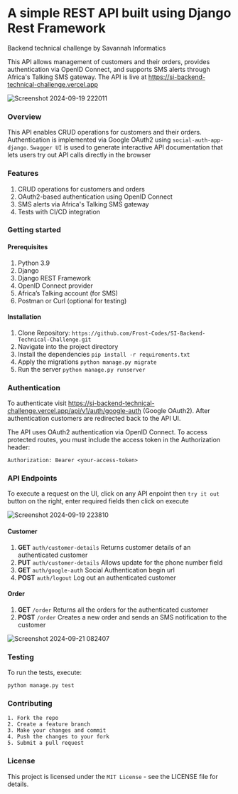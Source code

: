 # A simple REST API built using Django Rest Framework
Backend technical challenge by Savannah Informatics

This API allows management of  customers and their orders, provides authentication via OpenID Connect, and supports SMS alerts through Africa's Talking SMS gateway. The API is live at https://si-backend-technical-challenge.vercel.app

![Screenshot 2024-09-19 222011](https://github.com/user-attachments/assets/29f32919-1464-4e26-ba73-1a5ff03e2c79)

### Overview
This API enables CRUD operations for customers and their orders. Authentication is implemented via Google OAuth2 using `social-auth-app-django`.
`Swagger UI` is used to generate interactive API documentation that lets users try out API calls directly in the browser

### Features
1. CRUD operations for customers and orders
2. OAuth2-based authentication using OpenID Connect
3. SMS alerts via Africa's Talking SMS gateway
4. Tests with CI/CD integration

### Getting started
#### Prerequisites
1. Python 3.9
2. Django
3. Django REST Framework
4. OpenID Connect provider
5. Africa’s Talking account (for SMS)
5. Postman or Curl (optional for testing)

#### Installation
1. Clone Repository: `https://github.com/Frost-Codes/SI-Backend-Technical-Challenge.git`
2. Navigate into the project directory
3. Install the dependencies `pip install -r requirements.txt`
4. Apply the migrations `python manage.py migrate`
5. Run the server `python manage.py runserver`

### Authentication

To authenticate visit https://si-backend-technical-challenge.vercel.app/api/v1/auth/google-auth (Google OAuth2). After authentication customers are redirected back to the API UI.

The API uses OAuth2 authentication via OpenID Connect. To access protected routes, you must include the access token in the Authorization header:

    Authorization: Bearer <your-access-token>

  ### API Endpoints
  
  To execute a request on the UI, click on any API enpoint then `try it out` button on the right, enter required fields then click on execute

  ![Screenshot 2024-09-19 223810](https://github.com/user-attachments/assets/4b64e310-32bb-4abd-896c-d1ec16f7d447)

#### Customer
1. **GET** `auth/customer-details` Returns customer details of an authenticated customer
2. **PUT** `auth/customer-details` Allows update for the phone number field
3. **GET** `auth/google-auth` Social Authentication begin url
4. **POST** `auth/logout` Log out an authenticated customer

#### Order
1. **GET** `/order` Returns all the orders for the authenticated customer
2. **POST** `/order` Creates a new order and sends an SMS notification to the customer

![Screenshot 2024-09-21 082407](https://github.com/user-attachments/assets/150dedce-7725-4219-b1f1-5d88ddbd595b)


### Testing
To run the tests, execute:

    python manage.py test

### Contributing
    1. Fork the repo
    2. Create a feature branch
    3. Make your changes and commit
    4. Push the changes to your fork
    5. Submit a pull request

### License

This project is licensed under the `MIT License` - see the LICENSE file for details.





